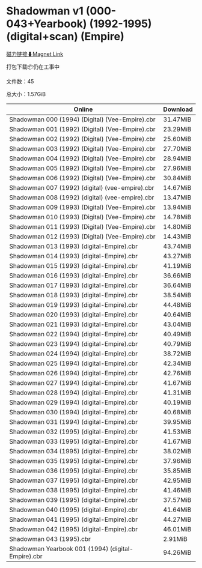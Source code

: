# Shadowman v1 (000-043+Yearbook) (1992-1995) (digital+scan) (Empire)

[磁力链接⬇Magnet Link](magnet:?xt=urn:btih:1fd3ca6f9c28b282e73214183de0d5bfbdc43bd1&dn=Shadowman%20v1%20%28000-043%2BYearbook%29%20%281992-1995%29%20%28digital%2Bscan%29%20%28Empire%29)

打包下载📦仍在工事中

文件数：45

总大小：1.57GiB

Online | Download
--- | ---
Shadowman 000 (1994) (Digital) (Vee-Empire).cbr | 31.47MiB
Shadowman 001 (1992) (Digital) (Vee-Empire).cbr | 23.29MiB
Shadowman 002 (1992) (Digital) (Vee-Empire).cbr | 25.60MiB
Shadowman 003 (1992) (Digital) (Vee-Empire).cbr | 27.70MiB
Shadowman 004 (1992) (Digital) (Vee-Empire).cbr | 28.94MiB
Shadowman 005 (1992) (Digital) (Vee-Empire).cbr | 27.96MiB
Shadowman 006 (1992) (Digital) (Vee-Empire).cbr | 30.84MiB
Shadowman 007 (1992) (digital) (vee-empire).cbr | 14.67MiB
Shadowman 008 (1992) (digital) (vee-empire).cbr | 13.47MiB
Shadowman 009 (1993) (Digital) (Vee-Empire).cbr | 13.94MiB
Shadowman 010 (1993) (Digital) (Vee-Empire).cbr | 14.78MiB
Shadowman 011 (1993) (Digital) (Vee-Empire).cbr | 14.80MiB
Shadowman 012 (1993) (Digital) (Vee-Empire).cbr | 14.43MiB
Shadowman 013 (1993) (digital-Empire).cbr | 43.74MiB
Shadowman 014 (1993) (digital-Empire).cbr | 43.27MiB
Shadowman 015 (1993) (digital-Empire).cbr | 41.19MiB
Shadowman 016 (1993) (digital-Empire).cbr | 36.66MiB
Shadowman 017 (1993) (digital-Empire).cbr | 36.64MiB
Shadowman 018 (1993) (digital-Empire).cbr | 38.54MiB
Shadowman 019 (1993) (digital-Empire).cbr | 44.48MiB
Shadowman 020 (1993) (digital-Empire).cbr | 40.64MiB
Shadowman 021 (1993) (digital-Empire).cbr | 43.04MiB
Shadowman 022 (1994) (digital-Empire).cbr | 40.49MiB
Shadowman 023 (1994) (digital-Empire).cbr | 40.79MiB
Shadowman 024 (1994) (digital-Empire).cbr | 38.72MiB
Shadowman 025 (1994) (digital-Empire).cbr | 42.34MiB
Shadowman 026 (1994) (digital-Empire).cbr | 42.76MiB
Shadowman 027 (1994) (digital-Empire).cbr | 41.67MiB
Shadowman 028 (1994) (digital-Empire).cbr | 41.31MiB
Shadowman 029 (1994) (digital-Empire).cbr | 40.19MiB
Shadowman 030 (1994) (digital-Empire).cbr | 40.68MiB
Shadowman 031 (1994) (digital-Empire).cbr | 39.95MiB
Shadowman 032 (1995) (digital-Empire).cbr | 41.53MiB
Shadowman 033 (1995) (digital-Empire).cbr | 41.67MiB
Shadowman 034 (1995) (digital-Empire).cbr | 38.02MiB
Shadowman 035 (1995) (digital-Empire).cbr | 37.96MiB
Shadowman 036 (1995) (digital-Empire).cbr | 35.85MiB
Shadowman 037 (1995) (digital-Empire).cbr | 42.95MiB
Shadowman 038 (1995) (digital-Empire).cbr | 41.46MiB
Shadowman 039 (1995) (digital-Empire).cbr | 37.57MiB
Shadowman 040 (1995) (digital-Empire).cbr | 41.64MiB
Shadowman 041 (1995) (digital-Empire).cbr | 44.27MiB
Shadowman 042 (1995) (digital-Empire).cbr | 46.01MiB
Shadowman 043 (1995).cbr | 2.91MiB
Shadowman Yearbook 001 (1994) (digital-Empire).cbr | 94.26MiB